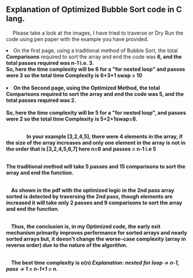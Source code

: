 <h2> Explanation of Optimized Bubble Sort code in C lang.</h2>
<p>&emsp; Please take a look at the images, I have tried to traverse or Dry Run the code using pen paper with the example you have provided.<br>
<li>On the first page, using a traditional method of Bubble Sort, the total <b>Comparisons</b> required to sort the array and end the code was <b>6<b>, and the total <b>passes<b> required was n-1 i.e. <b>3</b>.</li>
So, here the time complexity will be 6 for a "for nested loop" and passes were 3 so <b>the total time Complexity is 6+3+1 swap = 10</b><br><br>

<li>On the Second page, using the Optimized Method, the total <b>Comparisons</b> required to sort the array and end the code was <b>5</b>, and the total <b>passes</b> required was <b>2</b>.</li><br>
So, here the time complexity will be 5 for a "for nested loop", and passes were 2 so <b>the total time Complexity is 5+2+1swap=8.</b><br><br>

      &emsp;In your example [3,2,4,5], there were 4 elements in the array, if the size of the array increases and only one element in the array is not in the order that is [3,2,4,5,6,7] here n=6 and passes = n-1 i.e 5<br><br> 

The traditional method will take <b>5 passes and 15 comparisons</b> to sort the array and end the function.<br>

<br>&emsp;As shown in the pdf with the optimized logic in the 2nd pass array sorted is detected by traversing the 2nd pass, though elements are increased it will take <b>only 2 passes and 9 comparisons</b> to sort the array and end the function.<br>

      <br>&emsp;Thus, the conclusion is, in my Optimized code, the early exit mechanism primarily improves performance for sorted arrays and nearly sorted arrays but, it doesn't change the worse-case complexity (array in reverse order) due to the nature of the algorithm.<br>

      <br>&emsp;The best time complexity is o(n)
<b><i>Explanation: nested for loop -> n-1, pass -> 1 = n-1+1 = n.</i></b></p>